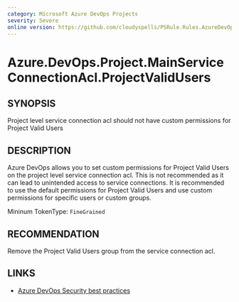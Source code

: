 ```yaml
---
category: Microsoft Azure DevOps Projects
severity: Severe
online version: https://github.com/cloudyspells/PSRule.Rules.AzureDevOps/blob/main/src/PSRule.Rules.AzureDevOps/en/Azure.DevOps.Project.MainServiceConnectionAcl.ProjectValidUsers.md
---
```


# Azure.DevOps.Project.MainServiceConnectionAcl.ProjectValidUsers

## SYNOPSIS

Project level service connection acl should not have custom permissions for Project Valid
Users

## DESCRIPTION

Azure DevOps allows you to set custom permissions for Project Valid Users on the project
level service connection acl. This is not recommended as it can lead to unintended access
to service connections. It is recommended to use the default permissions for Project Valid
Users and use custom permissions for specific users or custom groups.


Mininum TokenType: `FineGrained`

## RECOMMENDATION

Remove the Project Valid Users group from the service connection acl.

## LINKS

- [Azure DevOps Security best practices](https://learn.microsoft.com/en-us/azure/devops/organizations/security/security-best-practices?view=azure-devops#scoped-permissions)
